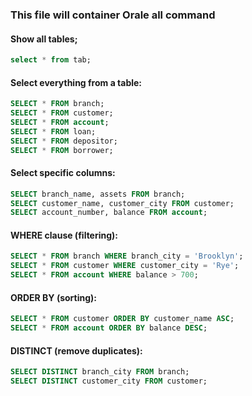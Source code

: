 ### This file will container Orale all command

#### Show all tables;
```sql
select * from tab;
```

#### Select everything from a table:
```sql
SELECT * FROM branch;
SELECT * FROM customer;
SELECT * FROM account;
SELECT * FROM loan;
SELECT * FROM depositor;
SELECT * FROM borrower;
```

#### Select specific columns:
```sql
SELECT branch_name, assets FROM branch;
SELECT customer_name, customer_city FROM customer;
SELECT account_number, balance FROM account;
```

#### WHERE clause (filtering):
```sql
SELECT * FROM branch WHERE branch_city = 'Brooklyn';
SELECT * FROM customer WHERE customer_city = 'Rye';
SELECT * FROM account WHERE balance > 700;
```

#### ORDER BY (sorting):
```sql
SELECT * FROM customer ORDER BY customer_name ASC;
SELECT * FROM account ORDER BY balance DESC;

```

#### DISTINCT (remove duplicates):
```sql
SELECT DISTINCT branch_city FROM branch;
SELECT DISTINCT customer_city FROM customer;
```
#### 
```sql

```
#### 
```sql

```
#### 
```sql

```
#### 
```sql

```
#### 
```sql

```
#### 
```sql

```
#### 
```sql

```
#### 
```sql

```
#### 
```sql

```
#### 
```sql

```
#### 
```sql

```
#### 
```sql

```
#### 
```sql

```
#### 
```sql

```
#### 
```sql

```
#### 
```sql

```
#### 
```sql

```
#### 
```sql

```
#### 
```sql

```
#### 
```sql

```
#### 
```sql

```
#### 
```sql

```
#### 
```sql

```
#### 
```sql

```
#### 
```sql

```
#### 
```sql

```
#### 
```sql

```
#### 
```sql

```
#### 
```sql

```
#### 
```sql

```
#### 
```sql

```
#### 
```sql

```
#### 
```sql

```
#### 
```sql

```
#### 
```sql

```
#### 
```sql

```
#### 
```sql

```
